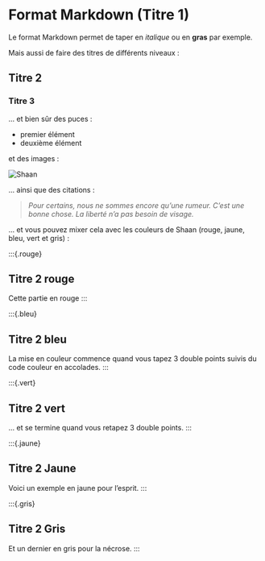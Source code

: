 # Format Markdown (Titre 1)

Le format Markdown permet de taper en *italique* ou en **gras** par exemple.

Mais aussi de faire des titres de différents niveaux :

## Titre 2

### Titre 3

... et bien sûr des puces :

* premier élément
* deuxième élément

et des images :

![Shaan](https://www.shaan-world.com/wp-content/uploads/2024/03/shaan.png)

... ainsi que des citations :
> *Pour certains, nous ne sommes encore qu’une rumeur. C’est une bonne chose. La liberté n’a pas besoin de visage.*

... et vous pouvez mixer cela avec les couleurs de Shaan (rouge, jaune, bleu, vert et gris) :

:::{.rouge}

## Titre 2 rouge

Cette partie en rouge
:::

:::{.bleu}

## Titre 2 bleu

La mise en couleur commence quand vous tapez 3 double points suivis du code couleur en accolades.
:::

:::{.vert}

## Titre 2 vert

... et se termine quand vous retapez 3 double points.
:::

:::{.jaune}

## Titre 2 Jaune

Voici un exemple en jaune pour l’esprit.
:::

:::{.gris}

## Titre 2 Gris

Et un dernier en gris pour la nécrose.
:::

